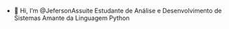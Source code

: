 - 👋 Hi, I’m @JefersonAssuite
Estudante de Análise e Desenvolvimento de Sistemas
Amante da Linguagem Python


<!---
JefersonAssuite/JefersonAssuite is a ✨ special ✨ repository because its `README.md` (this file) appears on your GitHub profile.
You can click the Preview link to take a look at your changes.
--->
